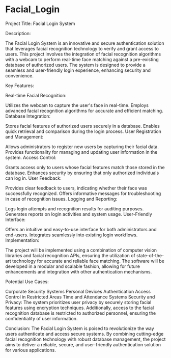 # Facial_Login
Project Title: Facial Login System

Description:

The Facial Login System is an innovative and secure authentication solution that leverages facial recognition technology to verify and grant access to users. This project involves the integration of facial recognition algorithms with a webcam to perform real-time face matching against a pre-existing database of authorized users. The system is designed to provide a seamless and user-friendly login experience, enhancing security and convenience.

Key Features:

Real-time Facial Recognition:

Utilizes the webcam to capture the user's face in real-time.
Employs advanced facial recognition algorithms for accurate and efficient matching.
Database Integration:

Stores facial features of authorized users securely in a database.
Enables quick retrieval and comparison during the login process.
User Registration and Management:

Allows administrators to register new users by capturing their facial data.
Provides functionality for managing and updating user information in the system.
Access Control:

Grants access only to users whose facial features match those stored in the database.
Enhances security by ensuring that only authorized individuals can log in.
User Feedback:

Provides clear feedback to users, indicating whether their face was successfully recognized.
Offers informative messages for troubleshooting in case of recognition issues.
Logging and Reporting:

Logs login attempts and recognition results for auditing purposes.
Generates reports on login activities and system usage.
User-Friendly Interface:

Offers an intuitive and easy-to-use interface for both administrators and end-users.
Integrates seamlessly into existing login workflows.
Implementation:

The project will be implemented using a combination of computer vision libraries and facial recognition APIs, ensuring the utilization of state-of-the-art technology for accurate and reliable face matching. The software will be developed in a modular and scalable fashion, allowing for future enhancements and integration with other authentication mechanisms.

Potential Use Cases:

Corporate Security Systems
Personal Devices Authentication
Access Control in Restricted Areas
Time and Attendance Systems
Security and Privacy:
The system prioritizes user privacy by securely storing facial features using encryption techniques. Additionally, access to the facial recognition database is restricted to authorized personnel, ensuring the confidentiality of user information.

Conclusion:
The Facial Login System is poised to revolutionize the way users authenticate and access secure systems. By combining cutting-edge facial recognition technology with robust database management, the project aims to deliver a reliable, secure, and user-friendly authentication solution for various applications.
